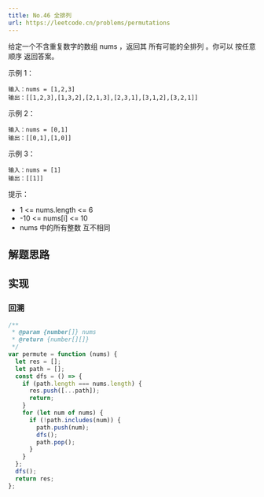 ```yaml
---
title: No.46 全排列
url: https://leetcode.cn/problems/permutations
---
```


给定一个不含重复数字的数组 nums ，返回其 所有可能的全排列 。你可以 按任意顺序 返回答案。

示例 1：

```text
输入：nums = [1,2,3]
输出：[[1,2,3],[1,3,2],[2,1,3],[2,3,1],[3,1,2],[3,2,1]]
```

示例 2：

```text
输入：nums = [0,1]
输出：[[0,1],[1,0]]
```

示例 3：

```text
输入：nums = [1]
输出：[[1]]
```

提示：

- 1 <= nums.length <= 6
- -10 <= nums\[i\] <= 10
- nums 中的所有整数 互不相同

## 解题思路

## 实现

### 回溯

```js
/**
 * @param {number[]} nums
 * @return {number[][]}
 */
var permute = function (nums) {
  let res = [];
  let path = [];
  const dfs = () => {
    if (path.length === nums.length) {
      res.push([...path]);
      return;
    }
    for (let num of nums) {
      if (!path.includes(num)) {
        path.push(num);
        dfs();
        path.pop();
      }
    }
  };
  dfs();
  return res;
};
```
